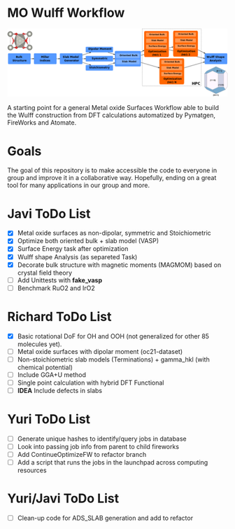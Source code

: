 # MO Wulff Workflow

![workflow](img/mo_wulff_workflow.png)

A starting point for a general Metal oxide Surfaces Workflow able to build the Wulff construction from DFT calculations automatized by Pymatgen, FireWorks and Atomate.

# Goals

The goal of this repository is to make accessible the code to everyone in group and
improve it in a collaborative way. Hopefully, ending on a great tool for many applications
in our group and more.

# Javi ToDo List

- [x] Metal oxide surfaces as non-dipolar, symmetric and Stoichiometric
- [x] Optimize both oriented bulk + slab model (VASP)
- [x] Surface Energy task after optimization
- [x] Wulff shape Analysis (as separeted Task)
- [x] Decorate bulk structure with magnetic moments (MAGMOM) based on crystal field theory
- [ ] Add Unittests with **fake_vasp**
- [ ] Benchmark RuO2 and IrO2

# Richard ToDo List

- [x] Basic rotational DoF for OH and OOH (not generalized for other 85 molecules yet).
- [ ] Metal oxide surfaces with dipolar moment (oc21-dataset)
- [ ] Non-stoichiometric slab models (Terminations) + gamma_hkl (with chemical potential)
- [ ] Include GGA+U method
- [ ] Single point calculation with hybrid DFT Functional
- [ ] **IDEA** Include defects in slabs

# Yuri ToDo List

- [ ] Generate unique hashes to identify/query jobs in database
- [ ] Look into passing job info from parent to child fireworks
- [ ] Add ContinueOptimizeFW to refactor branch
- [ ] Add a script that runs the jobs in the launchpad across computing resources

# Yuri/Javi ToDo List

- [ ] Clean-up code for ADS_SLAB generation and add to refactor
